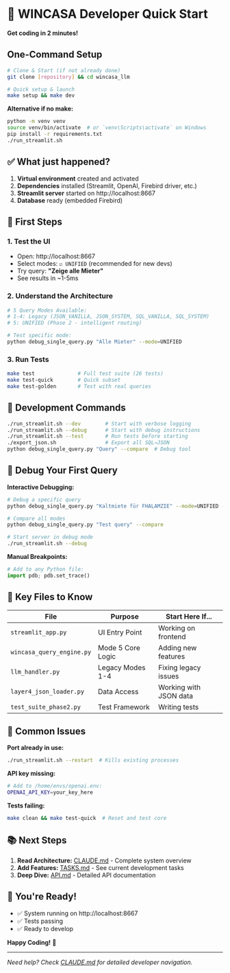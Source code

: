 # 🚀 WINCASA Developer Quick Start

**Get coding in 2 minutes!**

## One-Command Setup

```bash
# Clone & Start (if not already done)
git clone [repository] && cd wincasa_llm

# Quick setup & launch
make setup && make dev
```

**Alternative if no make:**
```bash
python -m venv venv
source venv/bin/activate  # or `venv\Scripts\activate` on Windows
pip install -r requirements.txt
./run_streamlit.sh
```

## ✅ What just happened?

1. **Virtual environment** created and activated
2. **Dependencies** installed (Streamlit, OpenAI, Firebird driver, etc.)
3. **Streamlit server** started on http://localhost:8667
4. **Database** ready (embedded Firebird)

## 🎯 First Steps

### 1. Test the UI
- Open: http://localhost:8667
- Select modes: `☑ UNIFIED` (recommended for new devs)
- Try query: **"Zeige alle Mieter"**
- See results in ~1-5ms

### 2. Understand the Architecture
```bash
# 5 Query Modes Available:
# 1-4: Legacy (JSON_VANILLA, JSON_SYSTEM, SQL_VANILLA, SQL_SYSTEM)  
# 5: UNIFIED (Phase 2 - intelligent routing)

# Test specific mode:
python debug_single_query.py "Alle Mieter" --mode=UNIFIED
```

### 3. Run Tests
```bash
make test              # Full test suite (26 tests)
make test-quick        # Quick subset  
make test-golden       # Test with real queries
```

## 🔧 Development Commands

```bash
./run_streamlit.sh --dev        # Start with verbose logging
./run_streamlit.sh --debug      # Start with debug instructions
./run_streamlit.sh --test       # Run tests before starting
./export_json.sh                # Export all SQL→JSON
python debug_single_query.py "Query" --compare  # Debug tool
```

## 🐛 Debug Your First Query

**Interactive Debugging:**
```bash
# Debug a specific query
python debug_single_query.py "Kaltmiete für FHALAMZIE" --mode=UNIFIED --trace

# Compare all modes  
python debug_single_query.py "Test query" --compare

# Start server in debug mode
./run_streamlit.sh --debug
```

**Manual Breakpoints:**
```python
# Add to any Python file:
import pdb; pdb.set_trace()
```

## 📁 Key Files to Know

| File | Purpose | Start Here If... |
|------|---------|------------------|
| `streamlit_app.py` | UI Entry Point | Working on frontend |
| `wincasa_query_engine.py` | Mode 5 Core Logic | Adding new features |
| `llm_handler.py` | Legacy Modes 1-4 | Fixing legacy issues |
| `layer4_json_loader.py` | Data Access | Working with JSON data |
| `test_suite_phase2.py` | Test Framework | Writing tests |

## 🚨 Common Issues

**Port already in use:**
```bash
./run_streamlit.sh --restart  # Kills existing processes
```

**API key missing:**
```bash
# Add to /home/envs/openai.env:
OPENAI_API_KEY=your_key_here
```

**Tests failing:**
```bash
make clean && make test-quick  # Reset and test core
```

## 📚 Next Steps

1. **Read Architecture:** [CLAUDE.md](CLAUDE.md) - Complete system overview
2. **Add Features:** [TASKS.md](tasks.md) - See current development tasks  
3. **Deep Dive:** [API.md](API.md) - Detailed API documentation

## 🎉 You're Ready!

- ✅ System running on http://localhost:8667
- ✅ Tests passing 
- ✅ Ready to develop

**Happy Coding!** 🚀

---

*Need help? Check [CLAUDE.md](CLAUDE.md) for detailed developer navigation.*